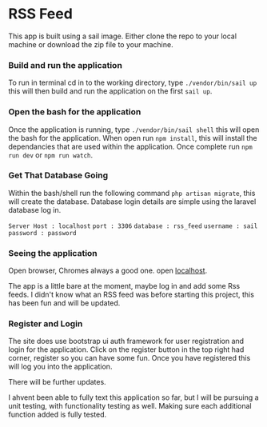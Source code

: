 # RSS Feed

This app is built using a sail image. Either clone the repo to your local machine or download the zip file to your machine.

### Build and run the application 
To run in terminal cd in to the working directory, type `./vendor/bin/sail up` this will then build and run the application on the first `sail up`. 

### Open the bash for the application
Once the application is running, type `./vendor/bin/sail shell` this will open the bash for the application. When open run `npm install`, this will install the dependancies that are used within the application. Once complete run `npm run dev` or `npm run watch`.

### Get That Database Going
Within the bash/shell run the following command `php artisan migrate`, this will create the database. 
Database login details are simple using the laravel database log in.

`Server Host : localhost`
`port : 3306`
`database : rss_feed`
`username : sail`
`password : password`

### Seeing the application
Open browser, Chromes always a good one. open [localhost](http://localhost). 

The app is a little bare at the moment, maybe log in and add some Rss feeds. I didn't know what an RSS feed was before starting this project, this has been fun and will be updated.

### Register and Login
The site does use bootstrap ui auth framework for user registration and login for the application. 
Click on the register button in the top right had corner, register so you can have some fun.
Once you have registered this will log you into the application. 


There will be further updates.

I ahvent been able to fully text this application so far, but I will be pursuing a unit testing, with functionality testing as well. Making sure each additional function added is fully tested. 

